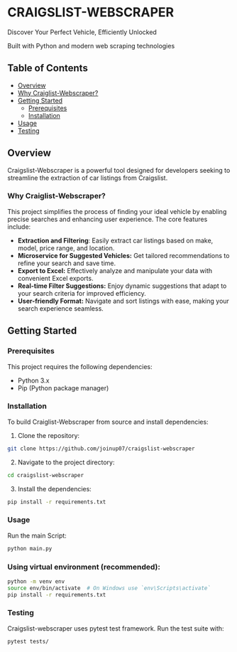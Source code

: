 # CRAIGSLIST-WEBSCRAPER

Discover Your Perfect Vehicle, Efficiently Unlocked

Built with Python and modern web scraping technologies

## Table of Contents

- [Overview](#overview)
- [Why Craiglist-Webscraper?](#why-craiglist-webscraper)
- [Getting Started](#getting-started)
  - [Prerequisites](#prerequisites)
  - [Installation](#installation)
- [Usage](#usage)
- [Testing](#testing)

## Overview

Craigslist-Webscraper is a powerful tool designed for developers seeking to streamline the extraction of car listings from Craigslist.

### Why Craiglist-Webscraper?

This project simplifies the process of finding your ideal vehicle by enabling precise searches and enhancing user experience. The core features include:

- **Extraction and Filtering**: Easily extract car listings based on make, model, price range, and location.
- **Microservice for Suggested Vehicles:** Get tailored recommendations to refine your search and save time.
- **Export to Excel:** Effectively analyze and manipulate your data with convenient Excel exports.
- **Real-time Filter Suggestions:** Enjoy dynamic suggestions that adapt to your search criteria for improved efficiency.
- **User-friendly Format:** Navigate and sort listings with ease, making your search experience seamless.

## Getting Started

### Prerequisites

This project requires the following dependencies:

- Python 3.x
- Pip (Python package manager)

### Installation

To build Craiglist-Webscraper from source and install dependencies:

1. Clone the repository:
```bash
git clone https://github.com/joinup07/craigslist-webscraper
```

2. Navigate to the project directory:
```bash
cd craigslist-webscraper 
```

3. Install the dependencies:
```bash
pip install -r requirements.txt
```

### Usage
Run the main Script:
```bash
python main.py
```

### Using virtual environment (recommended):
```bash
python -m venv env
source env/bin/activate  # On Windows use `env\Scripts\activate`
pip install -r requirements.txt
```

### Testing
Craigslist-webscraper uses pytest test framework. Run the test suite with:
```bash
pytest tests/
```
